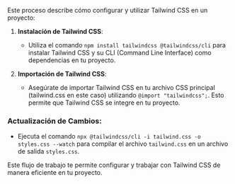 
Este proceso describe cómo configurar y utilizar Tailwind CSS en un proyecto:

1. **Instalación de Tailwind CSS**:
    - Utiliza el comando `npm install tailwindcss @tailwindcss/cli` para instalar Tailwind CSS y su CLI (Command Line Interface) como dependencias en tu proyecto.

2. **Importación de Tailwind CSS**:
    - Asegúrate de importar Tailwind CSS en tu archivo CSS principal (tailwind.css en este caso) utilizando `@import "tailwindcss";`. Esto permite que Tailwind CSS se integre en tu proyecto.

### Actualización de Cambios:

- Ejecuta el comando `npx @tailwindcss/cli -i tailwind.css -o styles.css --watch` para compilar el archivo `tailwind.css` en un archivo de salida `styles.css`.  


Este flujo de trabajo te permite configurar y trabajar con Tailwind CSS de manera eficiente en tu proyecto.
